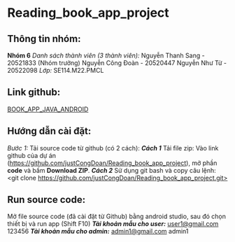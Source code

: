# Reading_book_app_project
## Thông tin nhóm:
**Nhóm 6**
*Danh sách thành viên (3 thành viên):*
Nguyễn Thanh Sang - 20521833 (Nhóm trưởng)
Nguyễn Công Đoàn - 20520447
Nguyễn Như Từ - 20522098
*Lớp:* SE114.M22.PMCL 
## Link github:
[BOOK_APP_JAVA_ANDROID](https://github.com/justCongDoan/Reading_book_app_project)
## Hướng dẫn cài đặt:
*Bước 1:* Tải source code từ github (có 2 cách):
***Cách 1*** Tải file zip: 
Vào link github của dự án (https://github.com/justCongDoan/Reading_book_app_project), mở phần **code** và bấm **Download ZIP**.
***Cách 2*** 
Sử dụng git bash và copy câu lệnh: <git clone https://github.com/justCongDoan/Reading_book_app_project.git>
## Run source code: 
Mở file source code (đã cài đặt từ Github) bằng android studio, sau đó chọn thiết bị và run app (Shift F10)
***Tài khoản mẫu cho user:***
user1@gmail.com
123456
***Tài khoản mẫu cho admin:*** 
admin1@gmail.com
admin1
